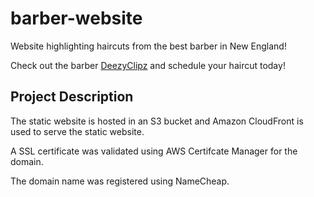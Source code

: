 # barber-website
Website highlighting haircuts from the best barber in New England!

Check out the barber [DeezyClipz](https://deezyclipz.com) and schedule your haircut today!

## Project Description
The static website is hosted in an S3 bucket and Amazon CloudFront is used to serve the static website.

A SSL certificate was validated using AWS Certifcate Manager for the domain.

The domain name was registered using NameCheap.